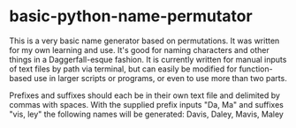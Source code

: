 # basic-python-name-permutator
This is a very basic name generator based on permutations. It was written for my own learning and use. It's good for naming characters and other things in a Daggerfall-esque fashion.
It is currently written for manual inputs of text files by path via terminal, but can easily be modified for function-based use in larger scripts or programs, or even to use more than two parts.

Prefixes and suffixes should each be in their own text file and delimited by commas with spaces. With the supplied prefix inputs "Da, Ma" and suffixes "vis, ley" the following names will be generated: Davis, Daley, Mavis, Maley



